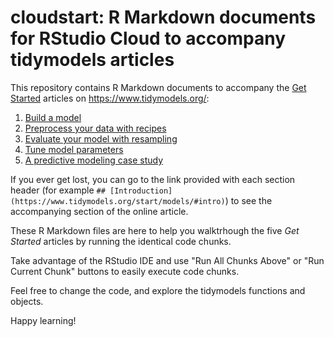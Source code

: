 # cloudstart: R Markdown documents for RStudio Cloud to accompany tidymodels articles

This repository contains R Markdown documents to accompany the [Get Started](https://www.tidymodels.org/start/) articles on https://www.tidymodels.org/:

1. [Build a model](https://www.tidymodels.org/start/models/)
2. [Preprocess your data with recipes](https://www.tidymodels.org/start/recipes)  
3. [Evaluate your model with resampling](https://www.tidymodels.org/start/resampling)  
4. [Tune model parameters](https://www.tidymodels.org/start/tuning/)   
5. [A predictive modeling case study](https://www.tidymodels.org/start/case-study/)

If you ever get lost, you can go to the link provided with each section header (for example `## [Introduction](https://www.tidymodels.org/start/models/#intro)`) to see the accompanying section of the online article.

These R Markdown files are here to help you walktrhough the five _Get Started_ articles by running the identical code chunks. 

Take advantage of the RStudio IDE and use "Run All Chunks Above" or "Run Current Chunk" buttons to easily execute code chunks. 

Feel free to change the code, and explore the tidymodels functions and objects.

Happy learning!
